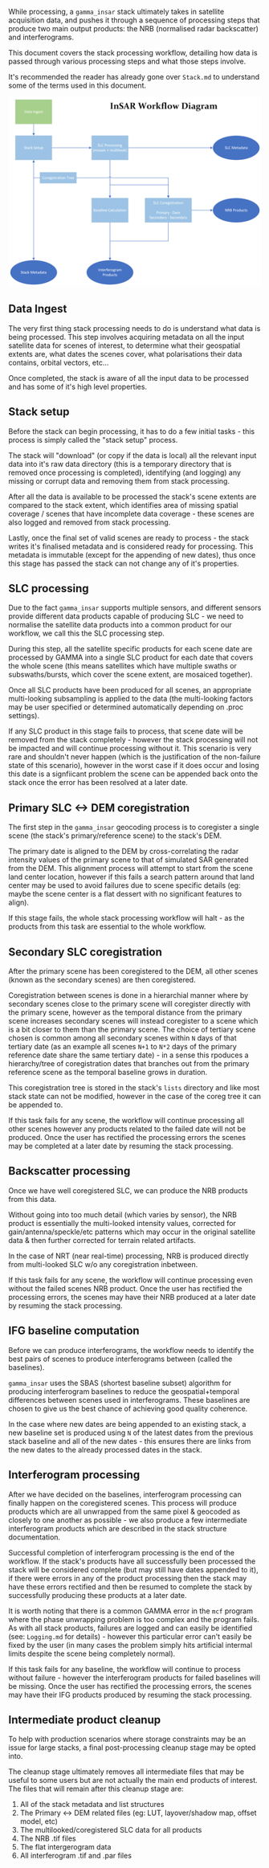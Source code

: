 While processing, a `gamma_insar` stack ultimately takes in satellite acquisition data, and pushes it through a sequence of processing steps that produce two main output products: the NRB (normalised radar backscatter) and interferograms.

This document covers the stack processing workflow, detailing how data is passed through various processing steps and what those steps involve.

It's recommended the reader has already gone over `Stack.md` to understand some of the terms used in this document.

![Workflow Diagram](workflow_diagram.png "Workflow Diagram")

## Data Ingest ##

The very first thing stack processing needs to do is understand what data is being processed.
This step involves acquiring metadata on all the input satellite data for scenes of interest, to determine what their geospatial extents are, what dates the scenes cover, what polarisations their data contains, orbital vectors, etc...

Once completed, the stack is aware of all the input data to be processed and has some of it's high level properties.

## Stack setup ##

Before the stack can begin processing, it has to do a few initial tasks - this process is simply called the "stack setup" process.

The stack will "download" (or copy if the data is local) all the relevant input data into it's raw data directory (this is a temporary directory that is removed once processing is completed), identifying (and logging) any missing or corrupt data and removing them from stack processing.

After all the data is available to be processed the stack's scene extents are compared to the stack extent, which identifies area of missing spatial coverage / scenes that have incomplete data coverage - these scenes are also logged and removed from stack processing.

Lastly, once the final set of valid scenes are ready to process - the stack writes it's finalised metadata and is considered ready for processing.
This metadata is immutable (except for the appending of new dates), thus once this stage has passed the stack can not change any of it's properties.

## SLC processing ##

Due to the fact `gamma_insar` supports multiple sensors, and different sensors provide different data products capable of producing SLC - we need to normalise the satellite data products into a common product for our workflow, we call this the SLC processing step.

During this step, all the satellite specific products for each scene date are processed by GAMMA into a single SLC product for each date that covers the whole scene (this means satellites which have multiple swaths or subswaths/bursts, which cover the scene extent, are mosaiced together).

Once all SLC products have been produced for all scenes, an appropriate multi-looking subsampling is applied to the data (the multi-looking factors may be user specified or determined automatically depending on .proc settings).

If any SLC product in this stage fails to process, that scene date will be removed from the stack completely - however the stack processing will not be impacted and will continue processing without it.  This scenario is very rare and shouldn't never happen (which is the justification of the non-failure state of this scenario), however in the worst case if it does occur and losing this date is a signfiicant problem the scene can be appended back onto the stack once the error has been resolved at a later date.

## Primary SLC <-> DEM coregistration ##

The first step in the `gamma_insar` geocoding process is to coregister a single scene (the stack's primary/reference scene) to the stack's DEM.

The primary date is aligned to the DEM by cross-correlating the radar intensity values of the primary scene to that of simulated SAR generated from the DEM.  This alignment process will attempt to start from the scene land center location, however if this fails a search pattern around that land center may be used to avoid failures due to scene specific details (eg: maybe the scene center is a flat dessert with no significant features to align).

If this stage fails, the whole stack processing workflow will halt - as the products from this task are essential to the whole workflow.

## Secondary SLC coregistration ##

After the primary scene has been coregistered to the DEM, all other scenes (known as the secondary scenes) are then coregistered.

Coregistration between scenes is done in a hierarchial manner where by secondary scenes close to the primary scene will coregister directly with the primary scene, however as the temporal distance from the primary scene increases secondary scenes will instead coregister to a scene which is a bit closer to them than the primary scene.  The choice of tertiary scene chosen is common among all secondary scenes within `N` days of that tertiary date (as an example all scenes `N+1` to `N*2` days of the primary reference date share the same tertiary date) - in a sense this rpoduces a hierarchy/tree of coregistration dates that branches out from the primary reference scene as the temporal baseline grows in duration.

This coregistration tree is stored in the stack's `lists` directory and like most stack state can not be modified, however in the case of the coreg tree it can be appended to.

If this task fails for any scene, the workflow will continue processing all other scenes however any products related to the failed date will not be produced.  Once the user has rectified the processing errors the scenes may be completed at a later date by resuming the stack processing.

## Backscatter processing ##

Once we have well coregistered SLC, we can produce the NRB products from this data.

Without going into too much detail (which varies by sensor), the NRB product is essentially the multi-looked intensity values, corrected for gain/antenna/speckle/etc patterns which may occur in the original satellite data & then further corrected for terrain related artifacts.

In the case of NRT (near real-time) processing, NRB is produced directly from multi-looked SLC w/o any coregistration inbetween.

If this task fails for any scene, the workflow will continue processing even without the failed scenes NRB product.  Once the user has rectified the processing errors, the scenes may have their NRB produced at a later date by resuming the stack processing.

## IFG baseline computation ##

Before we can produce interferograms, the workflow needs to identify the best pairs of scenes to produce interferograms between (called the baselines).

`gamma_insar` uses the SBAS (shortest baseline subset) algorithm for producing interferogram baselines to reduce the geospatial+temporal differences between scenes used in interferograms.  These baselines are chosen to give us the best chance of achieving good quality coherence.

In the case where new dates are being appended to an existing stack, a new baseline set is produced using `N` of the latest dates from the previous stack baseline and all of the new dates - this ensures there are links from the new dates to the already processed dates in the stack.

## Interferogram processing ##

After we have decided on the baselines, interferogram processing can finally happen on the coregistered scenes.  This process will produce products which are all unwrapped from the same pixel & geocoded as closely to one another as possible - we also produce a few intermediate interferogram products which are described in the stack structure documentation.

Successful completion of interferogram processing is the end of the workflow.  If the stack's products have all successfully been processed the stack will be considered complete (but may still have dates appended to it), if there were errors in any of the product processing then the stack may have these errors rectified and then be resumed to complete the stack by successfully producing these products at a later date.

It is worth noting that there is a common GAMMA error in the `mcf` program where the phase unwrapping problem is too complex and the program fails.  As with all stack products, failures are logged and can easily be identified (see: `Logging.md` for details) - however this particular error can't easily be fixed by the user (in many cases the problem simply hits artificial intermal limits despite the scene being completely normal).

If this task fails for any baseline, the workflow will continue to process without failure - however the interferogram products for failed baselines will be missing.  Once the user has rectified the processing errors, the scenes may have their IFG products produced by resuming the stack processing.

## Intermediate product cleanup ##

To help with production scenarios where storage constraints may be an issue for large stacks, a final post-processing cleanup stage may be opted into.

The cleanup stage ultimately removes all intermediate files that may be useful to some users but are not actually the main end products of interest.  The files that will remain after this cleanup stage are:

1. All of the stack metadata and list structures
2. The Primary <-> DEM related files (eg: LUT, layover/shadow map, offset model, etc)
3. The multilooked/coregistered SLC data for all products
4. The NRB .tif files
5. The flat intergerogram data
7. All interferogram .tif and .par files
